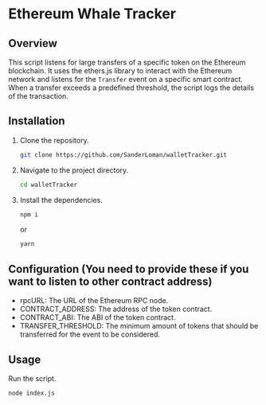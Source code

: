 # Ethereum Whale Tracker

## Overview

This script listens for large transfers of a specific token on the Ethereum blockchain. It uses the ethers.js library to interact with the Ethereum network and listens for the `Transfer` event on a specific smart contract. When a transfer exceeds a predefined threshold, the script logs the details of the transaction.

## Installation

1. Clone the repository.
   ```bash
   git clone https://github.com/SanderLoman/walletTracker.git
   ```

2. Navigate to the project directory.
   ```bash
   cd walletTracker
   ```
3. Install the dependencies.
   ```bash
   npm i
   ```
   or
   ```bash
   yarn
   ```
   
## Configuration (You need to provide these if you want to listen to other contract address)
- rpcURL: The URL of the Ethereum RPC node.
- CONTRACT_ADDRESS: The address of the token contract.
- CONTRACT_ABI: The ABI of the token contract.
- TRANSFER_THRESHOLD: The minimum amount of tokens that should be transferred for the event to be considered.

## Usage
Run the script.

   ```bash
   node index.js
   ```
